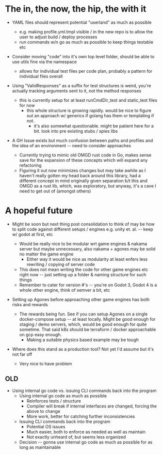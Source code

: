 # The in, the now, the hip, the with it

- YAML files should represent potential "userland" as much as possible
  - e.g. making profile.yml.tmpl visible / in the new repo is to allow the user to adjust build / deploy processes
  - run commands w/n go as much as possible to keep things testable etc


- Consider moving "code" into it's own top level folder, should be able to use utils fine via the namespace
  - allows for individual test files per code plan, probably a pattern for individual files overall


- Using "ValidResponses" as a suffix for test structures is weird, you're actually tracking arguments sent to it, not the method responses
  - this is currently setup for at least runCmdDir_test and static_test files for now
    - this whole structure is growing rapidly. would be nice to figure out an approach w/ generics if golang has them or templating if not.
      - it's also somewhat questionable. might be patient here for a bit. look into pre existing stubs / spies libs


- A GH Issue exists but much confusion between paths and profiles and the idea of an environment -- need to consider approaches
  - Currently trying to mimic old OMGD rust code in Go, makes sense save for the expansion of these concepts which will expand any refactoring
  - Figuring it out now minimizes changes but may take awhile as I haven't really gotten my head back around this library, had a different concept in mind originally given separation b/t this and OMGD as a rust lib, which, was exploratory, but anyway, it's a cave I need to get out of (amongst others)





# A hopeful future

- Might be soon but next thing post consolidation to think of may be how to split code against different setups / engines e.g. unity et. al. -- keep w/ godot at first, etc
  - Would be really nice to be modular wrt game engines & nakama server but maybe unnecessary, also nakama + agones may be solid no matter the game engine
    - Either way it would be nice as modularity at least enfers less rewriting / copying of server code
  - This does not mean writing the code for other game engines etc right now -- just setting up a folder & naming structure for such things
  - Remember to cater for version #'s -- you're on Godot 3, Godot 4 is a whole other engine, think of semver a bit, etc


- Setting up Agones before approaching other game engines has both risks and rewards
  - The rewards being fun. See if you can setup Agones on a single docker-compose setup -- at least locally. Might be good enough for staging / demo servers, which, would be good enough for quite sometime. That said k8s should be terraform / docker approachable on gcp easy enough.
    - Making a suitable physics based example may be tough


- Where does this stand as a production tool? Not yet I'd assume but it's not far off
  - Very nice to have problem





## OLD

- Using internal go code vs. issuing CLI commands back into the program
  - Using internal go code as much as possible
    - Reinforces tests / structure
    - Compiler will break if internal interfaces are changed, forcing the above to change
    - More work, better for catching further inconsistencies
  - Issuing CLI commands back into the program
    - Potential OS issues
    - Much easier, both to enforce as needed as well as maintain
    - Not exactly unheard of, but seems less organized
  - Decision -- gonna use internal go code as much as possible for as long as maintainable
